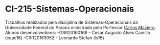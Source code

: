 # CI-215-Sistemas-Operacionais
Trabalhos realizados pela disciplina de Sistemas-Operacionais da Universidade Federal do Parana ministrado pelo Porfessor [Carlos Maziero](http://wiki.inf.ufpr.br/maziero/doku.php?id=so:start).
Alunos desenvolvedores:
-GRR20160169 - Cesar Augusto Alves Camillo (caac16)
-GRR20163052 - Leonardo Stefan (ls16)

